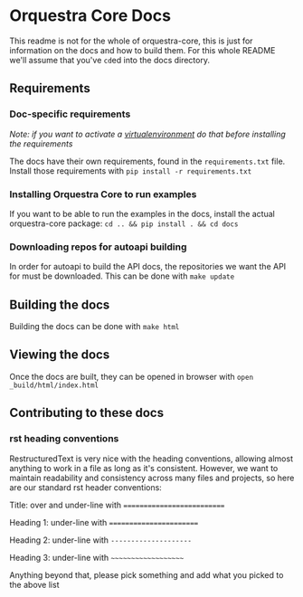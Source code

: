 # Orquestra Core Docs

This readme is not for the whole of orquestra-core, this is just for information on the docs and how to build them. For this whole README we'll assume that you've `cd`ed into the docs directory.

## Requirements

### Doc-specific requirements

_Note: if you want to activate a [virtualenvironment](https://www.freecodecamp.org/news/how-to-setup-virtual-environments-in-python/) do that before installing the requirements_

The docs have their own requirements, found in the `requirements.txt` file. Install those requirements with `pip install -r requirements.txt`

### Installing Orquestra Core to run examples

If you want to be able to run the examples in the docs, install the actual orquestra-core package: `cd .. && pip install . && cd docs`

### Downloading repos for autoapi building

In order for autoapi to build the API docs, the repositories we want the API for must be downloaded. This can be done with `make update`

## Building the docs

Building the docs can be done with `make html`

## Viewing the docs

Once the docs are built, they can be opened in browser with `open _build/html/index.html`

## Contributing to these docs

### rst heading conventions

RestructuredText is very nice with the heading conventions, allowing almost anything to work in a file as long as it's consistent. However, we want to maintain readability and consistency across many files and projects, so here are our standard rst header conventions:

Title: over and under-line with `=========================`

Heading 1: under-line with `======================`

Heading 2: under-line with `--------------------`

Heading 3: under-line with `~~~~~~~~~~~~~~~~~~`

Anything beyond that, please pick something and add what you picked to the above list
